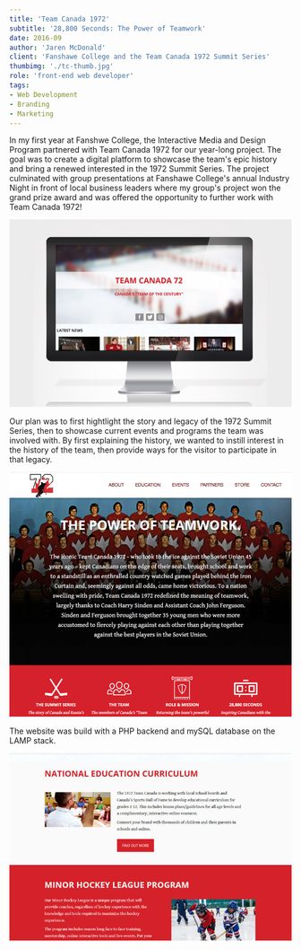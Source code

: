 ```yaml
---
title: 'Team Canada 1972'
subtitle: '28,800 Seconds: The Power of Teamwork'
date: 2016-09
author: 'Jaren McDonald'
client: 'Fanshawe College and the Team Canada 1972 Summit Series'
thumbimg: './tc-thumb.jpg'
role: 'front-end web developer'
tags:
- Web Development
- Branding
- Marketing
---
```


 In my first year at Fanshwe College, the Interactive Media and Design Program partnered with Team Canada 1972 for our year-long project. The goal was to create a digital platform to showcase the team's epic history and bring a renewed interested in the 1972 Summit Series. The project culminated with group presentations at Fanshawe College's annual Industry Night in front of local business leaders where my group's project won the grand prize award and was offered the opportunity to further work with Team Canada 1972!

 ![Team Canada 1972 homepage](./tc-sample-1.jpg)

 Our plan was to first hightlight the story and legacy of the 1972 Summit Series, then to showcase current events and programs the team was involved with. By first explaining the history, we wanted to instill interest in the history of the team, then provide ways for the visitor to participate in that legacy.

 ![Team Canada 1972 legacy page](./tc-sample-4.jpg)

 The website was build with a PHP backend and mySQL database on the LAMP stack.

 ![Team Canada 1972 events and programs page](./tc-sample-2.jpg)